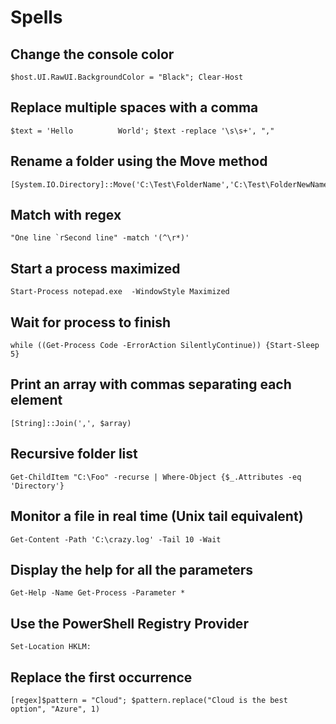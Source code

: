 # Spells

## Change the console color

```
$host.UI.RawUI.BackgroundColor = "Black"; Clear-Host
```

## Replace multiple spaces with a comma

```
$text = 'Hello          World'; $text -replace '\s\s+', ","
```

## Rename a folder using the Move method

```
[System.IO.Directory]::Move('C:\Test\FolderName','C:\Test\FolderNewName')
```

## Match with regex

```
"One line `rSecond line" -match '(^\r*)'
```

## Start a process maximized

```
Start-Process notepad.exe  -WindowStyle Maximized
```

## Wait for process to finish

```
while ((Get-Process Code -ErrorAction SilentlyContinue)) {Start-Sleep 5}
```

## Print an array with commas separating each element

```
[String]::Join(',', $array)
```

## Recursive folder list

```
Get-ChildItem "C:\Foo" -recurse | Where-Object {$_.Attributes -eq 'Directory'}
```

## Monitor a file in real time (Unix tail equivalent)

```
Get-Content -Path 'C:\crazy.log' -Tail 10 -Wait
```

## Display the help for all the parameters

```
Get-Help -Name Get-Process -Parameter *
```

## Use the PowerShell Registry Provider

```
Set-Location HKLM:
```

## Replace the first occurrence

```
[regex]$pattern = "Cloud"; $pattern.replace("Cloud is the best option", "Azure", 1)
```
